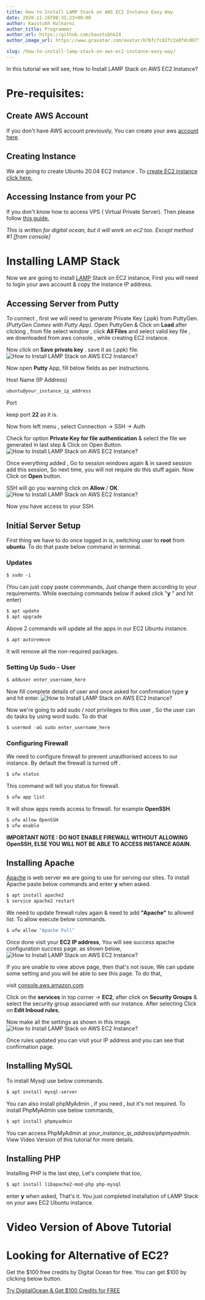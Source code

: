 ```yaml
---
title: How to Install LAMP Stack on AWS EC2 Instance Easy Way
date: 2020-11-16T08:31:23+00:00
author: Kaustubh Kulkarni
author_title: Programmer
author_url: https://github.com/kaustubhk24
author_image_url: https://www.gravatar.com/avatar/b76fcfc82fc2e8fdc8075636f1735f61?s=200

slug: /how-to-install-lamp-stack-on-aws-ec2-instance-easy-way/
---
```

In this tutorial we will see, How to Install LAMP Stack on AWS EC2 Instance?

# Pre-requisites:

## Create AWS Account

If you don't have AWS account previously, You can create your aws [account here](https://blog.kaustubh.codes/how-to-create-aws-account/).

## Creating Instance

We are going to create Ubuntu 20.04 EC2 instance . To [create EC2 instance click here.](https://blog.kaustubh.codes/how-to-create-an-aws-ubuntu-instance-in-5-minutes/)

## Accessing Instance from your PC

If you don't know how to access VPS ( Virtual Private Server). Then please follow [this guide.](https://blog.kaustubh.codes/how-to-access-digital-ocean-droplet-the-best-way/) 

_This is written for digital ocean, but it will work on ec2 too. Except method #1 [from console]_

# Installing LAMP Stack

Now we are going to install [LAMP](https://en.wikipedia.org/wiki/LAMP_(software_bundle)) Stack on EC2 instance, First you will need to login your aws account & copy the instance IP address. 

## Accessing Server from Putty

To connect , first we will need to generate Private Key (.ppk) from PuttyGen. _(PuttyGen Comes with Putty App)_. Open PuttyGen & Click on **Load** after clicking , from file select window , click **All Files** and select valid key file , we downloaded from aws console , while creating EC2 instance.

Now click on **Save private key** . save it as (.ppk) file.
![How to Install LAMP Stack on AWS EC2 Instance?
](http://www.kaustubh.codes/imgs/wp-content/uploads/2020/11/image-2.png) 

Now open **Putty** App, fill below fields as per instructions.

Host Name (IP Address)

```vb title="file.vb"
ubuntu@your_instance_ip_address
```

Port

keep port **22** as it is.

Now from left menu , select Connection -> SSH -> Auth

Check for option **Private Key for file authentication** & select the file we generated in last step & Click on Open Button.
![How to Install LAMP Stack on AWS EC2 Instance?](http://www.kaustubh.codes/imgs/wp-content/uploads/2020/11/image-3.png) 

Once everything added , Go to session windows again & in saved session add this session, So next time, you will not require do this stuff again. Now Click on **Open** button.

SSH will go you warning click on **Allow** / **OK**.
![How to Install LAMP Stack on AWS EC2 Instance?](http://www.kaustubh.codes/imgs/wp-content/uploads/2020/11/image-4.png) 

Now you have access to your SSH.

## Initial Server Setup

First thing we have to do once logged in is, switching user to **root** from **ubuntu**. To do that paste below command in terminal.

### Updates

```vb title="file.vb"
$ sudo -i
```

(You can just copy paste commmands, Just change them according to your requirements. While exectuing commands below if asked click "**y** " and hit enter)

```vb title="file.vb"
$ apt update
$ apt upgrade
```

Above 2 commands will update all the apps in our EC2 Ubuntu instance.

```vb title="file.vb"
$ apt autoremove
```

It will remove all the non-required packages.

### Setting Up Sudo - User

```vb title="file.vb"
$ adduser enter_username_here
```

Now fill complete details of user and once asked for confirmation type **y** and hit enter.
![How to Install LAMP Stack on AWS EC2 Instance?](http://www.kaustubh.codes/imgs/wp-content/uploads/2020/11/image-5.png) 

Now we're going to add sudo / root privileges to this user , So the user can do tasks by using word sudo. To do that

```vb title="file.vb"
$ usermod -aG sudo enter_username_here
```



### Configuring Firewall 

We need to configure firewall to prevent unauthorised access to our instance. By default the firewall is turned off .

```vb title="file.vb"
$ ufw status
```

This command will tell you status for firewall.

```vb title="file.vb"
$ ufw app list
```

It will show apps needs access to firewall. for example **OpenSSH**.

```vb title="file.vb"
$ ufw allow OpenSSH
$ ufw enable
```

**IMPORTANT NOTE : DO NOT ENABLE FIREWALL WITHOUT ALLOWING OpenSSH, ELSE YOU WILL NOT BE ABLE TO ACCESS INSTANCE AGAIN.**

## Installing Apache

[Apache](https://en.wikipedia.org/wiki/Apache) is web server we are going to use for serving our sites. To install Apache paste below commands and enter **y** when asked.

```vb title="file.vb"
$ apt install apache2
$ service apache2 restart
```

We need to update firewall rules again & need to add **"Apache"** to allowed list. To allow execute below commands.

```vb title="file.vb"
$ ufw allow "Apache Full"
```

Once done visit your **EC2 IP address**, You will see success apache configuration success page. as shown below,
![How to Install LAMP Stack on AWS EC2 Instance?](http://www.kaustubh.codes/imgs/wp-content/uploads/2020/10/image-17.png) 

If you are unable to view above page, then that's not issue, We can update some setting and you will be able to see this page. To do that,

visit [console.aws.amazon.com](http://console.aws.amazon.com)

Click on the **services** in top corner -> **EC2**, after click on **Security Groups** & select the security group associated with our instance. After selecting Click on **Edit Inboud rules**,

Now make all the settings as shown in this image.
![How to Install LAMP Stack on AWS EC2 Instance?](http://www.kaustubh.codes/imgs/wp-content/uploads/2020/11/image-6-1024x307.png) 

Once rules updated you can visit your IP address and you can see that confirmation page.

## Installing MySQL

To install Mysql use below commands.

```vb title="file.vb"
$ apt install mysql-server
```

You can also install phpMyAdmin , if you need , but it's not required. To install PhpMyAdmin use below commands,

```vb title="file.vb"
$ apt install phpmyadmin
```

You can access PhpMyAdmin at _your_instance_ip_address/phpmyadmin_. View Video Version of this tutorial for more details.

## Installing PHP

Installing PHP is the last step, Let's complete that too,

```vb title="file.vb"
$ apt install libapache2-mod-php php-mysql
```

enter **y** when asked, That's it. You just completed installation of LAMP Stack on your aws EC2 Ubuntu instance.



# Video Version of Above Tutorial


# Looking for Alternative of EC2? 


Get the $100 free credits by Digital Ocean for free. You can get $100 by clicking below button.



[Try DigitalOcean & Get $100 Credits for FREE](https://m.do.co/c/253fdc8807b5)

